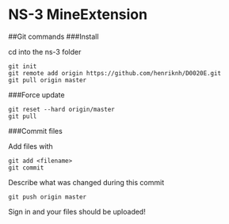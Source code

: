 NS-3 MineExtension
==============

##Git commands
###Install 

cd into the ns-3 folder
```
git init
git remote add origin https://github.com/henriknh/D0020E.git
git pull origin master
```


###Force update
```
git reset --hard origin/master
git pull
```

###Commit files

Add files with 
```
git add <filename>
git commit
```
Describe what was changed during this commit
```
git push origin master
```
Sign in and your files should be uploaded!
